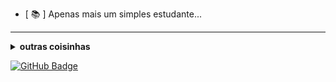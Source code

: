 - [ 📚 ] Apenas mais um simples estudante...

---

<details>
  <summary> <b> outras coisinhas </b> </summary>
  <br>
  
  <a href="https://github.com/anuraghazra/github-readme-stats">
    <img align="center" src="https://github-readme-stats.vercel.app/api?username=kori-lab&show_icons=true&count_private=true&theme=radical&hide=issues" />
  </a>
  
---
  
  <p>
    <a href="https://github.com/ryo-ma/github-profile-trophy" align="center">
      <img align="center" src="https://github-profile-trophy.vercel.app/?theme=dracula&margin-w=8&column=6&username=kori-lab" alt="Trophies" />
    </a>
  </p>
 </details>

[![GitHub Badge](https://img.shields.io/github/followers/giswqs?style=social)](https://github.com/kori-lab?tab=followers)
